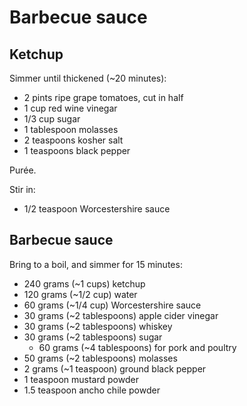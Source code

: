Barbecue sauce
==============

Ketchup
-------

Simmer until thickened (~20 minutes):

- 2 pints ripe grape tomatoes, cut in half
- 1 cup red wine vinegar
- 1/3 cup sugar
- 1 tablespoon molasses
- 2 teaspoons kosher salt
- 1 teaspoons black pepper

Purée.

Stir in:

- 1/2 teaspoon Worcestershire sauce

Barbecue sauce
--------------

Bring to a boil, and simmer for 15 minutes:

- 240 grams (~1 cups) ketchup
- 120 grams (~1/2 cup) water
- 60 grams (~1/4 cup) Worcestershire sauce
- 30 grams (~2 tablespoons) apple cider vinegar
- 30 grams (~2 tablespoons) whiskey
- 30 grams (~2 tablespoons) sugar
  - 60 grams (~4 tablespoons) for pork and poultry
- 50 grams (~2 tablespoons) molasses
- 2 grams (~1 teaspoon) ground black pepper
- 1 teaspoon mustard powder
- 1.5 teaspoon ancho chile powder
